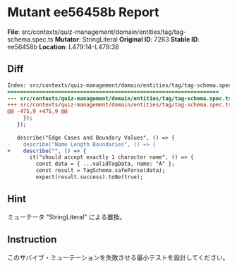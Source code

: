 # Mutant ee56458b Report

**File**: src/contexts/quiz-management/domain/entities/tag/tag-schema.spec.ts
**Mutator**: StringLiteral
**Original ID**: 7263
**Stable ID**: ee56458b
**Location**: L479:14–L479:38

## Diff

```diff
Index: src/contexts/quiz-management/domain/entities/tag/tag-schema.spec.ts
===================================================================
--- src/contexts/quiz-management/domain/entities/tag/tag-schema.spec.ts	original
+++ src/contexts/quiz-management/domain/entities/tag/tag-schema.spec.ts	mutated #7263
@@ -475,9 +475,9 @@
     });
   });
 
   describe("Edge Cases and Boundary Values", () => {
-    describe("Name Length Boundaries", () => {
+    describe("", () => {
       it("should accept exactly 1 character name", () => {
         const data = { ...validTagData, name: "A" };
         const result = TagSchema.safeParse(data);
         expect(result.success).toBe(true);
```

## Hint

ミューテータ "StringLiteral" による置換。

## Instruction

このサバイブ・ミューテーションを失敗させる最小テストを設計してください。
